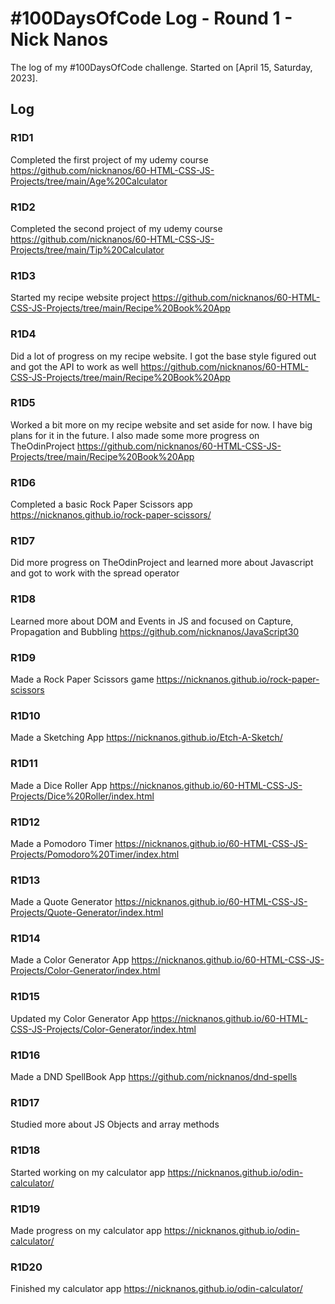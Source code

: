 # #100DaysOfCode Log - Round 1 - Nick Nanos

The log of my #100DaysOfCode challenge. Started on [April 15, Saturday, 2023].

## Log

### R1D1 
Completed the first project of my udemy course https://github.com/nicknanos/60-HTML-CSS-JS-Projects/tree/main/Age%20Calculator

### R1D2

Completed the second project of my udemy course https://github.com/nicknanos/60-HTML-CSS-JS-Projects/tree/main/Tip%20Calculator

### R1D3

Started my recipe website project https://github.com/nicknanos/60-HTML-CSS-JS-Projects/tree/main/Recipe%20Book%20App

### R1D4

Did a lot of progress on my recipe website. I got the base style figured out and got the API to work as well https://github.com/nicknanos/60-HTML-CSS-JS-Projects/tree/main/Recipe%20Book%20App

### R1D5

Worked a bit more on my recipe website and set aside for now. I have big plans for it in the future. I also made some more progress on TheOdinProject https://github.com/nicknanos/60-HTML-CSS-JS-Projects/tree/main/Recipe%20Book%20App

### R1D6

Completed a basic Rock Paper Scissors app https://nicknanos.github.io/rock-paper-scissors/

### R1D7

Did more progress on TheOdinProject and learned more about Javascript and got to work with the spread operator

### R1D8

Learned more about DOM and Events in JS and focused on Capture, Propagation and Bubbling https://github.com/nicknanos/JavaScript30

### R1D9

Made a Rock Paper Scissors game https://nicknanos.github.io/rock-paper-scissors

### R1D10

Made a Sketching App https://nicknanos.github.io/Etch-A-Sketch/

### R1D11

Made a Dice Roller App https://nicknanos.github.io/60-HTML-CSS-JS-Projects/Dice%20Roller/index.html

### R1D12

Made a Pomodoro Timer https://nicknanos.github.io/60-HTML-CSS-JS-Projects/Pomodoro%20Timer/index.html

### R1D13

Made a Quote Generator https://nicknanos.github.io/60-HTML-CSS-JS-Projects/Quote-Generator/index.html

### R1D14

Made a Color Generator App https://nicknanos.github.io/60-HTML-CSS-JS-Projects/Color-Generator/index.html

### R1D15

Updated my Color Generator App https://nicknanos.github.io/60-HTML-CSS-JS-Projects/Color-Generator/index.html

### R1D16

Made a DND SpellBook App https://github.com/nicknanos/dnd-spells

### R1D17 

Studied more about JS Objects and array methods

### R1D18

Started working on my calculator app https://nicknanos.github.io/odin-calculator/

### R1D19

Made progress on my calculator app https://nicknanos.github.io/odin-calculator/

### R1D20

Finished my calculator app https://nicknanos.github.io/odin-calculator/